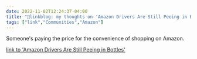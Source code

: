 ```yaml
---
date: 2022-11-02T12:24:37-04:00
title: "🔗linkblog: my thoughts on 'Amazon Drivers Are Still Peeing in Bottles'"
tags: ["link","Communities","Amazon"]
---
```

Someone's paying the price for the convenience of shopping on Amazon.
 

[link to 'Amazon Drivers Are Still Peeing in Bottles'](https://www.vice.com/en/article/z348y9/amazon-drivers-are-still-peeing-in-bottles)
